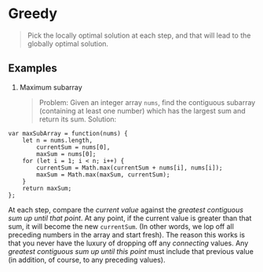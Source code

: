 # Greedy

> Pick the locally optimal solution at each step, and that will lead to the globally optimal solution.

## Examples

1. Maximum subarray
   > Problem: Given an integer array `nums`, find the contiguous subarray (containing at least one number) which has the largest sum and return its sum.
   > Solution:

```
var maxSubArray = function(nums) {
    let n = nums.length,
        currentSum = nums[0],
        maxSum = nums[0];
    for (let i = 1; i < n; i++) {
        currentSum = Math.max(currentSum + nums[i], nums[i]);
        maxSum = Math.max(maxSum, currentSum);
    }
    return maxSum;
};
```

At each step, compare the _current value_ against the _greatest contiguous sum up until that point_. At any point, if the current value is greater than that sum, it will become the new `currentSum`. (In other words, we lop off all preceding numbers in the array and start fresh). The reason this works is that you never have the luxury of dropping off any _connecting_ values. Any _greatest contiguous sum up until this point_ must include that previous value (in addition, of course, to any preceding values).
